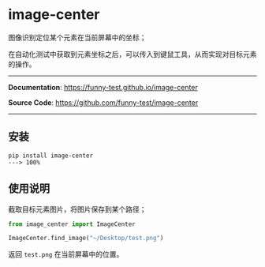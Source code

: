 # image-center
图像识别定位某个元素在当前屏幕中的坐标；

在自动化测试中获取到元素坐标之后，可以传入到键鼠工具，从而实现对目标元素的操作。

---

**Documentation**: <a href="https://funny-test.github.io/image-center" target="_blank">https://funny-test.github.io/image-center</a>

**Source Code**: <a href="https://github.com/funny-test/image-center" target="_blank">https://github.com/funny-test/image-center</a>

---

## 安装

```console
pip install image-center
---> 100%
```

## 使用说明

截取目标元素图片，将图片保存到某个路径；

```python
from image_center import ImageCenter

ImageCenter.find_image("~/Desktop/test.png")
```

返回 `test.png` 在当前屏幕中的位置。
